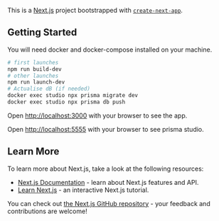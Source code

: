 This is a [Next.js](https://nextjs.org/) project bootstrapped with [`create-next-app`](https://github.com/vercel/next.js/tree/canary/packages/create-next-app).

## Getting Started

You will need docker and docker-compose installed on your machine.

```bash
# first launches
npm run build-dev
# other launches
npm run launch-dev
# Actualise dB (if needed)
docker exec studio npx prisma migrate dev
docker exec studio npx prisma db push
```

Open [http://localhost:3000](http://localhost:3000) with your browser to see the app.

Open [http://localhost:5555](http://localhost:555) with your browser to see prisma studio.

## Learn More

To learn more about Next.js, take a look at the following resources:

- [Next.js Documentation](https://nextjs.org/docs) - learn about Next.js features and API.
- [Learn Next.js](https://nextjs.org/learn) - an interactive Next.js tutorial.

You can check out [the Next.js GitHub repository](https://github.com/vercel/next.js/) - your feedback and contributions are welcome!
